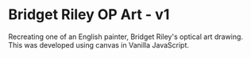 # Bridget Riley OP Art - v1

Recreating one of an English painter, Bridget Riley's optical art drawing. This was developed using canvas in Vanilla JavaScript.

 
